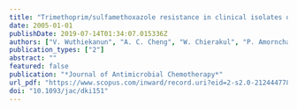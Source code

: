 ```yaml
---
title: "Trimethoprim/sulfamethoxazole resistance in clinical isolates of Burkholderia pseudomallei"
date: 2005-01-01
publishDate: 2019-07-14T01:34:07.015336Z
authors: ["V. Wuthiekanun", "A. C. Cheng", "W. Chierakul", "P. Amornchai", "D. Limmathurotsakul", "W. Chaowagul", "A. J. H. Simpson", "J. M. Short", "G. Wongsuvan", "B. Maharjan", "N. J. White", "S. J. Peacock"]
publication_types: ["2"]
abstract: ""
featured: false
publication: "*Journal of Antimicrobial Chemotherapy*"
url_pdf: "https://www.scopus.com/inward/record.uri?eid=2-s2.0-21244477888&doi=10.1093%2fjac%2fdki151&partnerID=40&md5=53a3cc1c775ae1b3f187392f3e2041af http://jac.oxfordjournals.org/content/55/6/1029.full.pdf"
doi: "10.1093/jac/dki151"
---
```


